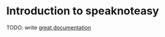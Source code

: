 # Introduction to speaknoteasy

TODO: write [great documentation](http://jacobian.org/writing/great-documentation/what-to-write/)
